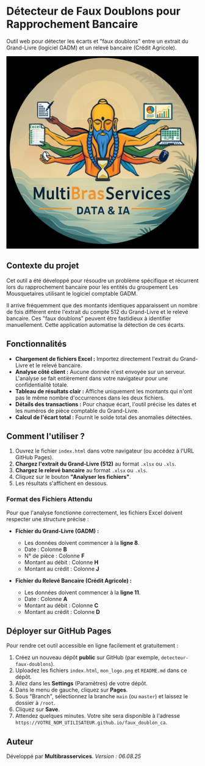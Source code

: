 # Détecteur de Faux Doublons pour Rapprochement Bancaire

Outil web pour détecter les écarts et "faux doublons" entre un extrait du Grand-Livre (logiciel GADM) et un relevé bancaire (Crédit Agricole).

![Aperçu de l'application](mon_logo.png)

## Contexte du projet

Cet outil a été développé pour résoudre un problème spécifique et récurrent lors du rapprochement bancaire pour les entités du groupement Les Mousquetaires utilisant le logiciel comptable GADM.

Il arrive fréquemment que des montants identiques apparaissent un nombre de fois différent entre l'extrait du compte 512 du Grand-Livre et le relevé bancaire. Ces "faux doublons" peuvent être fastidieux à identifier manuellement. Cette application automatise la détection de ces écarts.

## Fonctionnalités

- **Chargement de fichiers Excel :** Importez directement l'extrait du Grand-Livre et le relevé bancaire.
- **Analyse côté client :** Aucune donnée n'est envoyée sur un serveur. L'analyse se fait entièrement dans votre navigateur pour une confidentialité totale.
- **Tableau de résultats clair :** Affiche uniquement les montants qui n'ont pas le même nombre d'occurrences dans les deux fichiers.
- **Détails des transactions :** Pour chaque écart, l'outil précise les dates et les numéros de pièce comptable du Grand-Livre.
- **Calcul de l'écart total :** Fournit le solde total des anomalies détectées.

## Comment l'utiliser ?

1.  Ouvrez le fichier `index.html` dans votre navigateur (ou accédez à l'URL GitHub Pages).
2.  **Chargez l'extrait du Grand-Livre (512)** au format `.xlsx` ou `.xls`.
3.  **Chargez le relevé bancaire** au format `.xlsx` ou `.xls`.
4.  Cliquez sur le bouton **"Analyser les fichiers"**.
5.  Les résultats s'affichent en dessous.

### Format des Fichiers Attendu

Pour que l'analyse fonctionne correctement, les fichiers Excel doivent respecter une structure précise :

-   **Fichier du Grand-Livre (GADM) :**
    -   Les données doivent commencer à la **ligne 8**.
    -   Date : Colonne **B**
    -   N° de pièce : Colonne **F**
    -   Montant au débit : Colonne **H**
    -   Montant au crédit : Colonne **J**

-   **Fichier du Relevé Bancaire (Crédit Agricole) :**
    -   Les données doivent commencer à la **ligne 11**.
    -   Date : Colonne **A**
    -   Montant au débit : Colonne **C**
    -   Montant au crédit : Colonne **D**

## Déployer sur GitHub Pages

Pour rendre cet outil accessible en ligne facilement et gratuitement :

1.  Créez un nouveau dépôt **public** sur GitHub (par exemple, `detecteur-faux-doublons`).
2.  Uploadez les fichiers `index.html`, `mon_logo.png` et `README.md` dans ce dépôt.
3.  Allez dans les **Settings** (Paramètres) de votre dépôt.
4.  Dans le menu de gauche, cliquez sur **Pages**.
5.  Sous "Branch", sélectionnez la branche `main` (ou `master`) et laissez le dossier à `/root`.
6.  Cliquez sur **Save**.
7.  Attendez quelques minutes. Votre site sera disponible à l'adresse `https://VOTRE_NOM_UTILISATEUR.github.io/faux_doublon_ca`.

## Auteur

Développé par **Multibrasservices**.
*Version : 06.08.25*
